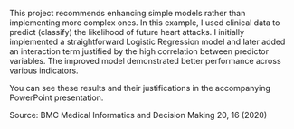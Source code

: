 This project recommends enhancing simple models rather than implementing more complex ones. In this example, I used clinical data to predict (classify) the likelihood of future heart attacks. I initially implemented a straightforward Logistic Regression model and later added an interaction term justified by the high correlation between predictor variables. The improved model demonstrated better performance across various indicators.

You can see these results and their justifications in the accompanying PowerPoint presentation.

Source: BMC Medical Informatics and Decision Making 20, 16 (2020)

